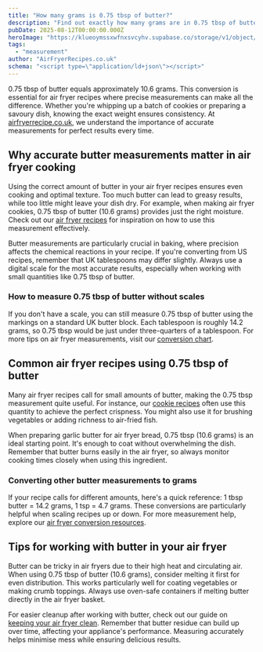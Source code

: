 ```yaml
---
title: "How many grams is 0.75 tbsp of butter?"
description: "Find out exactly how many grams are in 0.75 tbsp of butter with this simple UK conversion guide. Perfect for air fryer recipes!"
pubDate: 2025-08-12T00:00:00.000Z
heroImage: "https://klueoymssxwfnxsvcyhv.supabase.co/storage/v1/object/public/md/how-many-grams-is-0-75-tbsp-of-butter-d5dae501.webp"
tags:
  - "measurement"
author: "AirFryerRecipes.co.uk"
schema: "<script type=\"application/ld+json\"></script>"
---
```


<p>0.75 tbsp of butter equals approximately 10.6 grams. This conversion is essential for air fryer recipes where precise measurements can make all the difference. Whether you're whipping up a batch of cookies or preparing a savoury dish, knowing the exact weight ensures consistency. At <a href=https://www.airfryerrecipe.co.uk/>airfryerrecipe.co.uk</a>, we understand the importance of accurate measurements for perfect results every time.</p>

<h2>Why accurate butter measurements matter in air fryer cooking</h2>  
<p>Using the correct amount of butter in your air fryer recipes ensures even cooking and optimal texture. Too much butter can lead to greasy results, while too little might leave your dish dry. For example, when making air fryer cookies, 0.75 tbsp of butter (10.6 grams) provides just the right moisture. Check out our <a href=https://www.airfryerrecipe.co.uk/recipes>air fryer recipes</a> for inspiration on how to use this measurement effectively.</p>  

<p>Butter measurements are particularly crucial in baking, where precision affects the chemical reactions in your recipe. If you're converting from US recipes, remember that UK tablespoons may differ slightly. Always use a digital scale for the most accurate results, especially when working with small quantities like 0.75 tbsp of butter.</p>  

<h3>How to measure 0.75 tbsp of butter without scales</h3>  
<p>If you don't have a scale, you can still measure 0.75 tbsp of butter using the markings on a standard UK butter block. Each tablespoon is roughly 14.2 grams, so 0.75 tbsp would be just under three-quarters of a tablespoon. For more tips on air fryer measurements, visit our <a href=https://www.airfryerrecipe.co.uk/air-fryer-conversion-chart>conversion chart</a>.</p>  

<h2>Common air fryer recipes using 0.75 tbsp of butter</h2>  
<p>Many air fryer recipes call for small amounts of butter, making the 0.75 tbsp measurement quite useful. For instance, our <a href=https://www.airfryerrecipe.co.uk/recipe-category/cookies>cookie recipes</a> often use this quantity to achieve the perfect crispness. You might also use it for brushing vegetables or adding richness to air-fried fish.</p>  

<p>When preparing garlic butter for air fryer bread, 0.75 tbsp (10.6 grams) is an ideal starting point. It's enough to coat without overwhelming the dish. Remember that butter burns easily in the air fryer, so always monitor cooking times closely when using this ingredient.</p>  

<h3>Converting other butter measurements to grams</h3>  
<p>If your recipe calls for different amounts, here's a quick reference: 1 tbsp butter = 14.2 grams, 1 tsp = 4.7 grams. These conversions are particularly helpful when scaling recipes up or down. For more measurement help, explore our <a href=https://www.airfryerrecipe.co.uk/air-fryer-conversion-chart>air fryer conversion resources</a>.</p>  

<h2>Tips for working with butter in your air fryer</h2>  
<p>Butter can be tricky in air fryers due to their high heat and circulating air. When using 0.75 tbsp of butter (10.6 grams), consider melting it first for even distribution. This works particularly well for coating vegetables or making crumb toppings. Always use oven-safe containers if melting butter directly in the air fryer basket.</p>  

<p>For easier cleanup after working with butter, check out our guide on <a href=https://www.airfryerrecipe.co.uk/air-fryer-cleaner>keeping your air fryer clean</a>. Remember that butter residue can build up over time, affecting your appliance's performance. Measuring accurately helps minimise mess while ensuring delicious results.</p>